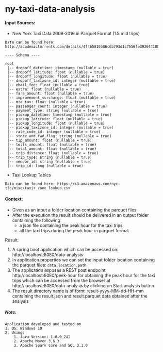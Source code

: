 # ny-taxi-data-analysis

#### Input Sources:

- New York Taxi Data 2009-2016 in Parquet Format (1.5 mld trips)

```
Data can be found here: http://academictorrents.com/details/4f465810b86c6b793d1c7556fe3936441081992e

---- Schema ----

root
 |-- dropoff_datetime: timestamp (nullable = true)
 |-- dropoff_latitude: float (nullable = true)
 |-- dropoff_longitude: float (nullable = true)
 |-- dropoff_taxizone_id: integer (nullable = true)
 |-- ehail_fee: float (nullable = true)
 |-- extra: float (nullable = true)
 |-- fare_amount: float (nullable = true)
 |-- improvement_surcharge: float (nullable = true)
 |-- mta_tax: float (nullable = true)
 |-- passenger_count: integer (nullable = true)
 |-- payment_type: string (nullable = true)
 |-- pickup_datetime: timestamp (nullable = true)
 |-- pickup_latitude: float (nullable = true)
 |-- pickup_longitude: float (nullable = true)
 |-- pickup_taxizone_id: integer (nullable = true)
 |-- rate_code_id: integer (nullable = true)
 |-- store_and_fwd_flag: string (nullable = true)
 |-- tip_amount: float (nullable = true)
 |-- tolls_amount: float (nullable = true)
 |-- total_amount: float (nullable = true)
 |-- trip_distance: float (nullable = true)
 |-- trip_type: string (nullable = true)
 |-- vendor_id: string (nullable = true)
 |-- trip_id: long (nullable = true)
```

-  Taxi Lookup Tables
```
Data can be found here: https://s3.amazonaws.com/nyc-tlc/misc/taxi+_zone_lookup.csv
```
#### Context:

- Given as an input a folder location containing the parquet files
- After the execution the result should be delivered in an output folder containing the following:
    - a json file containing the peak hour for the taxi trips
    - all the taxi trips during the peak hour in parquet format
    
Result:
1. A spring boot application which can be accessed on: http://localhost:8080/data-analysis
2. In application.properties we can set the input folder location containing the parquet files: ``` data.location.path ```
3. The application exposes a REST post endpoint http://localhost:8080/peek-hour for obtaining the peak hour for the taxi trips 
which can be accessed from the browser at http://localhost:8080/data-analysis by clicking on Start analysis button.
3. The result directory name is of form: result-yyyy-MM-dd-HH-mm containing the result.json and result.parquet data 
obtained after the analysis 

##### Note:
    Application developed and tested on
    1. OS: Windows 10
    2. Using: 
        1. Java Version: 1.8.0_241
        2. Apache Maven 3.6.3
        3. Apache Spark Core and SQL 3.1.0
